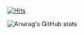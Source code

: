 [![Hits](https://hits.seeyoufarm.com/api/count/incr/badge.svg?url=https%3A%2F%2Fgithub.com%2FEunPyoLee1010%2FEunPyoLee1010&count_bg=%23878787&title_bg=%23555555&icon=typescript.svg&icon_color=%23FBFCFF&title=hits&edge_flat=false)](https://hits.seeyoufarm.com)

![Anurag's GitHub stats](https://github-readme-stats.vercel.app/api?username=EunPyoLee1010&show_icons=true&theme=radical)
